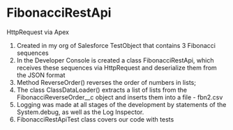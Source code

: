 # FibonacciRestApi
HttpRequest via Apex
1. Created in my org of Salesforce TestObject that contains 3 Fibonacci sequences
2. In the Developer Console is created a class FibonacciRestApi, which receives these sequences via HttpRequest and deserialize them from the JSON format
3. Method ReverseOrder() reverses the order of numbers in lists;
4. The class ClassDataLoader() extracts a list of lists from the FibonacciReverseOrder__c object and inserts them into a file - fbn2.csv
5. Logging was made at all stages of the development by statements of the System.debug, as well as the Log Inspector.
6. FibonacciRestApiTest class covers our code with tests
